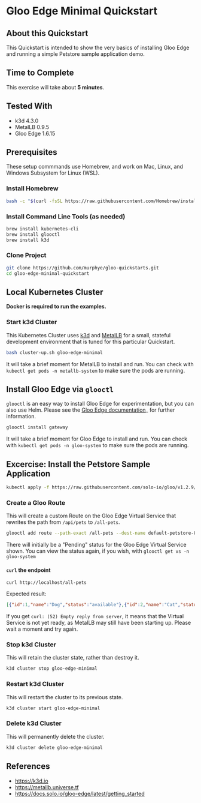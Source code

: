 # Gloo Edge Minimal Quickstart

## About this Quickstart

This Quickstart is intended to show the very basics of installing Gloo Edge and running a simple Petstore sample application demo.

## Time to Complete

This exercise will take about **5 minutes**.

## Tested With

* k3d 4.3.0
* MetalLB 0.9.5
* Gloo Edge 1.6.15

## Prerequisites

These setup commmands use Homebrew, and work on Mac, Linux, and Windows Subsystem for Linux (WSL).

### Install Homebrew
```bash
bash -c "$(curl -fsSL https://raw.githubusercontent.com/Homebrew/install/HEAD/install.sh)"
```

### Install Command Line Tools (as needed)
```bash
brew install kubernetes-cli
brew install glooctl
brew install k3d
```

### Clone Project

```bash
git clone https://github.com/murphye/gloo-quickstarts.git
cd gloo-edge-minimal-quickstart
```

## Local Kubernetes Cluster

**Docker is required to run the examples.**

### Start k3d Cluster

This Kubernetes Cluster uses [k3d](http://k3d.io) and [MetalLB](https://metallb.universe.tf/) for a small, stateful development environment that is tuned for this particular Quickstart.

```bash
bash cluster-up.sh gloo-edge-minimal
```

It will take a brief moment for MetalLB to install and run. You can check with `kubectl get pods -n metallb-system` to make sure the pods are running.

## Install Gloo Edge via `glooctl`

`glooctl` is an easy way to install Gloo Edge for experimentation, but you can also use Helm. Please see the [Gloo Edge documentation](https://docs.solo.io/gloo-edge)_ for further information.

```bash
glooctl install gateway
```

It will take a brief moment for Gloo Edge to install and run. You can check with `kubectl get pods -n gloo-system` to make sure the pods are running.

## Excercise: Install the Petstore Sample Application

```bash
kubectl apply -f https://raw.githubusercontent.com/solo-io/gloo/v1.2.9/example/petstore/petstore.yaml
```

### Create a Gloo Route

This will create a custom Route on the Gloo Edge Virtual Service that rewrites the path from `/api/pets` to `/all-pets`.

```bash
glooctl add route --path-exact /all-pets --dest-name default-petstore-8080 --prefix-rewrite /api/pets
```

There will initially be a "Pending" status for the Gloo Edge Virtual Service shown. You can view the status again, if you wish, with `glooctl get vs -n gloo-system`

#### `curl` the endpoint

```
curl http://localhost/all-pets
```

Expected result:

```json
[{"id":1,"name":"Dog","status":"available"},{"id":2,"name":"Cat","status":"pending"}]
```

If you get `curl: (52) Empty reply from server`, it means that the Virtual Service is not yet ready, as MetalLB may still have been starting up. Please wait a moment and try again.

### Stop k3d Cluster

This will retain the cluster state, rather than destroy it.

```bash
k3d cluster stop gloo-edge-minimal
```

### Restart k3d Cluster

This will restart the cluster to its previous state.

```bash
k3d cluster start gloo-edge-minimal
```

### Delete k3d Cluster

This will permanently delete the cluster.

```bash
k3d cluster delete gloo-edge-minimal
```

## References

* https://k3d.io
* https://metallb.universe.tf
* https://docs.solo.io/gloo-edge/latest/getting_started